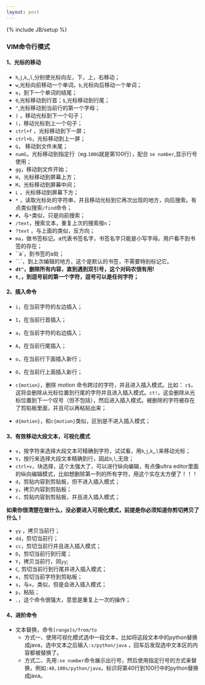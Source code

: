 ```yaml
---
layout: post
---
```

{% include JB/setup %}

### VIM命令行模式

#### 1、光标的移动

* `h`,`j`,`k`,,`l`,分别使光标向左，下，上，右移动；
* `w`,光标向前移动一个单词，`b`,光标向后移动一个单词；
* `e`，到下一个单词的结尾；
* `0`,光标移动到行首；`$`,光标移动到行尾；
* `^`,光标移动到当前行的第一个字母；
* `)` ，移动光标到下一个句子；
* `(`，移动光标到上一个句子；
* `ctrl+f` ，光标移动到下一屏；
* `ctrl+b`，光标移动到上一屏；
* `G`， 移动到文件末尾；
* `numG`，光标移动到指定行（eg.`100G`就是第100行），配合 `se number`,显示行号使用；
* `gg`，移动到文件开始；
* `H`，光标移动到屏幕上方；
* `M`，光标移动到屏幕中间；
* `L` ，光标移动到屏幕下方；
* `*` ，读取光标处的字符串，并且移动光标到它再次出现的地方，向后搜索。有点类似搜索`/find`命令；
* `#`，与`*`类似，只是向前搜索；
* `/text`，搜索文本，重复上次的搜索按`n`；
* `?text` ，与上面的类似，反方向；
* `ma`，做书签标记。a代表书签名字，书签名字只能是小写字母。用户看不到书签的存在；
* ``a`，到书签的a处；
* ``.`，到上次编辑的地方，这个是默认的书签，不需要特别标记它。
* __`dt"`，删除所有内容，直到遇到双引号，这个对码农很有用!__
* __`t,`，到逗号前的第一个字符，逗号可以是任何字符；__

#### 2、插入命令
* `i`，在当前字符的左边插入；
* `I`，在当前行首插入；
* `a`，在当前字符的右边插入；
* `A`，在当前行尾插入；
* `o`，在当前行下面插入新行；
* `O`，在当前行上面插入新行；
* `c{motion}`，删除 motion 命令跨过的字符，并且进入插入模式。比如： `c$`，这将会删除从光标位置到行尾的字符并且进入插入模式。`ct!`，这会删除从光标位置到下一个叹号（但不包括），然后进入插入模式。被删除的字符被存在了剪贴板里面，并且可以再粘贴出来；

* `d{motion}`，和`c{motion}`类似，区别是不进入插入模式；

#### 3、有效移动大段文本，可视化模式
* `v`，按字符来选择大段文本可精确到字符，试试看，用`h`,`j`,`k`,,`l`来移动光标；
* `V`，按行来选择大段文本精确到行，因此`h`,`l`,无效；
* `ctrl+v`，块选择，这个太强大了，可以进行纵向编辑，有点像ultra editor里面的纵向编辑模式，比如想删除第一列的所有字符，用这个实在太方便了！！！
* `d`，剪贴内容到剪贴板，但不进入插入模式；
* `y`，拷贝内容到剪贴板；
* `c`，剪贴内容到剪贴板，并且进入插入模式；

**如果你很清楚在做什么，没必要进入可视化模式，前提是你必须知道你剪切拷贝了什么！**

* `yy` ，拷贝当前行；
* `dd`，剪切当前行；
* `cc`，剪切当前行并且进入插入模式；
* `D`，剪切当前行到行尾；
* `Y`，拷贝当前行，同`yy`;
* `C`, 剪切当前行到行尾并进入插入模式；
* `x`，剪切当前字符到剪贴板；
* `s`，与`x`，类似，但是会进入插入模式；
* `p`，粘贴；
* `.`，这个命令很强大，意思是重复上一次的操作；


#### 4、进阶命令
* 文本替换，命令`[range]s/from/to`
    * 方式一、使用可视化模式选中一段文本，比如将这段文本中的python替换成java，选中文本之后输入`:s/python/java` ，回车后发现选中文本区的内容都被替换了。
    * 方式二、先用`:se number`命令展示出行号，然后使用指定行号的方式来替换，例如`:40,100s/python/java`，标识将第40行到100行中的python替换成java。


